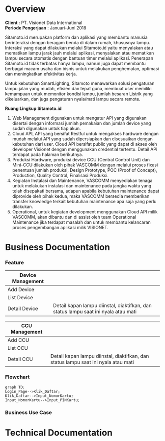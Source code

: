 <!-- TITLE: SITAMOTO -->
<!-- SUBTITLE: Sitamoto Streetlight -->

# Overview
**Client** : PT. Visionet Data International    
**Periode Pengerjaan** : Januari-Juni 2018

Sitamoto.id merupakan platform dan aplikasi yang membantu manusia berinteraksi dengan beragam benda di dalam rumah, khususnya lampu. Interaksi yang dapat dilakukan melalui Sitamoto.id yaitu menyalakan atau mematikan lampu jarak jauh melalui aplikasi, menyalakan atau mematikan lampu secara otomatis dengan bantuan timer melalui aplikasi. Penerapan Sitamoto.id tidak terbatas hanya lampu, namun juga dapat membantu berbagai macam usaha dan bisnis untuk melakukan penghematan, optimasi dan meningkatkan efektivitas kerja.    

Untuk kebutuhan SmartLighting, Sitamoto menawarkan solusi pengaturan lampu jalan yang mudah, efisien dan tepat guna, membuat user memiliki kemampuan untuk memonitor kondisi lampu, jumlah besaran Listrik yang dikeluarkan, dan juga pengaturan nyala/mati lampu secara remote.

**Ruang Lingkup Sitamoto.id**    
1. Web Management digunakan untuk mengatur API yang digunakan disertai dengan informasi jumlah pemakaian dan jumlah device yang sudah digunakan untuk tiap akun.
2. Cloud API, API yang bersifat Restful untuk mengakses hardware dengan mudah melalui API yang sudah dipersiapkan dan disesuaikan dengan kebutuhan dari user. Cloud API bersifat public yang dapat di akses oleh developer Visionet dengan menggunakan credential tertentu. Detail API terdapat pada halaman berikutnya.
3. Produksi Hardware, produksi device CCU (Central Control Unit) dan Mini-CCU dilakukan oleh pihak VASCOMM dengan melalui proses fixasi penentuan jumlah produksi, Design Prototype, POC (Proof of Concept), Production, Quality Control, Finalisasi Produksi.
4. Kegiatan Instalasi dan Maintenance, VASCOMM menyediakan tenaga untuk melakukan instalasi dan maintenance pada jangka waktu yang telah disepakati bersama, adapun apabila kebutuhan maintenance dapat diprovide oleh pihak kedua, maka VASCOMM bersedia memberikan transfer knowledge terkait kebutuhan maintenance apa saja yang perlu dilakukan.
5. Operational, untuk kegiatan development menggunakan Cloud API milik VASCOMM, akan dibantu dan di assist oleh team Operational Maintenance jika terdapat masalah dan untuk membantu kelancaran proses pengembangan aplikasi milik VISIONET.


# Business Documentation
### Feature
|Device Management| |
|-----------------|---|
|Add Device||
|List Device||
|Detail Device|Detail kapan lampu diinstal, diaktifkan, dan status lampu saat ini nyala atau mati|

|CCU Management| |
|-----------------|---|
|Add CCU||
|List CCU||
|Detail CCU|Detail kapan lampu diinstal, diaktifkan, dan status lampu saat ini nyala atau mati|

### Flowchart

```mermaid
graph TD;
Login_Page-->Klik_Daftar;
Klik_Daftar-->Input_NomorKartu;
Input_NomorKartu-->Input_PINKartu;
```

### Business Use Case

# Technical Documentation
